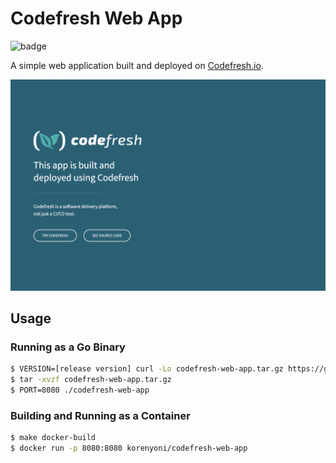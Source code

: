 # Codefresh Web App

![badge](https://g.codefresh.io/api/badges/pipeline/korenyoni/codefresh-web-app%2Fdocker-build)

A simple web application built and deployed on [Codefresh.io](https://codefresh.io/).

![screenshot](./docs/img/screenshot.png)

## Usage

### Running as a Go Binary

```bash
$ VERSION=[release version] curl -Lo codefresh-web-app.tar.gz https://github.com/korenyoni/codefresh-web-app/releases/download/v${VERSION}/codefresh-web-app_${VERSION}_darwin_arm64.tar.gz
$ tar -xvzf codefresh-web-app.tar.gz
$ PORT=8080 ./codefresh-web-app
```

### Building and Running as a Container

```bash
$ make docker-build
$ docker run -p 8080:8080 korenyoni/codefresh-web-app
```
